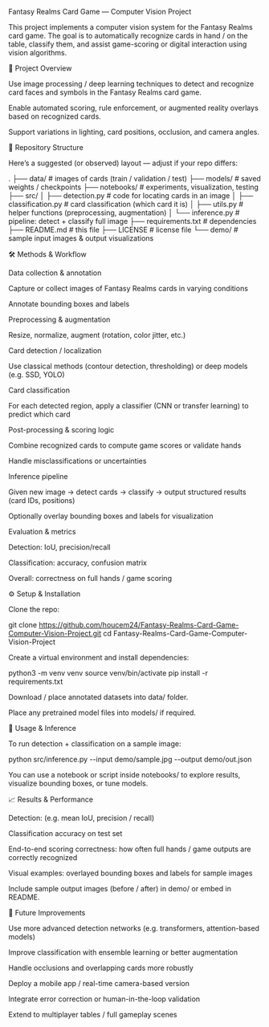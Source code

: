 Fantasy Realms Card Game — Computer Vision Project

This project implements a computer vision system for the Fantasy Realms card game. The goal is to automatically recognize cards in hand / on the table, classify them, and assist game-scoring or digital interaction using vision algorithms.

🎯 Project Overview

Use image processing / deep learning techniques to detect and recognize card faces and symbols in the Fantasy Realms card game.

Enable automated scoring, rule enforcement, or augmented reality overlays based on recognized cards.

Support variations in lighting, card positions, occlusion, and camera angles.

📂 Repository Structure

Here’s a suggested (or observed) layout — adjust if your repo differs:

.
├── data/                    # images of cards (train / validation / test)
├── models/                  # saved weights / checkpoints
├── notebooks/               # experiments, visualization, testing
├── src/
│   ├── detection.py         # code for locating cards in an image
│   ├── classification.py    # card classification (which card it is)
│   ├── utils.py             # helper functions (preprocessing, augmentation)
│   └── inference.py         # pipeline: detect + classify full image
├── requirements.txt         # dependencies
├── README.md                # this file
├── LICENSE                  # license file
└── demo/                    # sample input images & output visualizations

🛠️ Methods & Workflow

Data collection & annotation

Capture or collect images of Fantasy Realms cards in varying conditions

Annotate bounding boxes and labels

Preprocessing & augmentation

Resize, normalize, augment (rotation, color jitter, etc.)

Card detection / localization

Use classical methods (contour detection, thresholding) or deep models (e.g. SSD, YOLO)

Card classification

For each detected region, apply a classifier (CNN or transfer learning) to predict which card

Post-processing & scoring logic

Combine recognized cards to compute game scores or validate hands

Handle misclassifications or uncertainties

Inference pipeline

Given new image → detect cards → classify → output structured results (card IDs, positions)

Optionally overlay bounding boxes and labels for visualization

Evaluation & metrics

Detection: IoU, precision/recall

Classification: accuracy, confusion matrix

Overall: correctness on full hands / game scoring

⚙️ Setup & Installation

Clone the repo:

git clone https://github.com/houcem24/Fantasy-Realms-Card-Game-Computer-Vision-Project.git
cd Fantasy-Realms-Card-Game-Computer-Vision-Project


Create a virtual environment and install dependencies:

python3 -m venv venv
source venv/bin/activate
pip install -r requirements.txt


Download / place annotated datasets into data/ folder.

Place any pretrained model files into models/ if required.

🚀 Usage & Inference

To run detection + classification on a sample image:

python src/inference.py --input demo/sample.jpg --output demo/out.json


You can use a notebook or script inside notebooks/ to explore results, visualize bounding boxes, or tune models.

📈 Results & Performance

Detection: (e.g. mean IoU, precision / recall)

Classification accuracy on test set

End-to-end scoring correctness: how often full hands / game outputs are correctly recognized

Visual examples: overlayed bounding boxes and labels for sample images

Include sample output images (before / after) in demo/ or embed in README.

🔮 Future Improvements

Use more advanced detection networks (e.g. transformers, attention-based models)

Improve classification with ensemble learning or better augmentation

Handle occlusions and overlapping cards more robustly

Deploy a mobile app / real-time camera-based version

Integrate error correction or human-in-the-loop validation

Extend to multiplayer tables / full gameplay scenes
